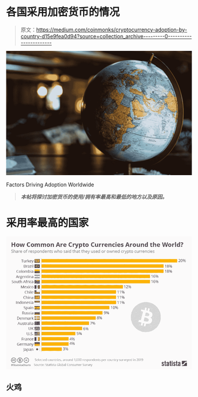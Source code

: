 # 各国采用加密货币的情况

> 原文：<https://medium.com/coinmonks/cryptocurrency-adoption-by-country-d15e9fea0d94?source=collection_archive---------0----------------------->

![](img/9d8bd86f23f97b0f66ec21d96b23305d.png)

Factors Driving Adoption Worldwide

> ***本帖将探讨加密货币的使用/拥有率最高和最低的地方以及原因。***

# 采用率最高的国家

![](img/1605ed7bfb4ec5d0f0a63bc5f4ca9acb.png)

## 火鸡